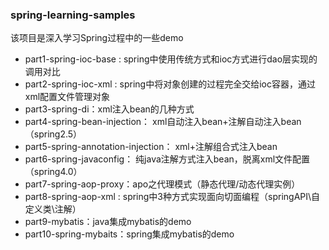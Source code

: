 ### spring-learning-samples

该项目是深入学习Spring过程中的一些demo


- part1-spring-ioc-base : spring中使用传统方式和ioc方式进行dao层实现的调用对比
- part2-spring-ioc-xml : spring中将对象创建的过程完全交给ioc容器，通过xml配置文件管理对象
- part3-spring-di：xml注入bean的几种方式
- part4-spring-bean-injection： xml自动注入bean+注解自动注入bean（spring2.5）
- part5-spring-annotation-injection： xml+注解组合式注入bean
- part6-spring-javaconfig： 纯java注解方式注入bean，脱离xml文件配置（spring4.0）
- part7-spring-aop-proxy：apo之代理模式（静态代理/动态代理实例）
- part8-spring-aop-xml : spring中3种方式实现面向切面编程（springAPI\自定义类\注解）
- part9-mybatis：java集成mybatis的demo
- part10-spring-mybaits：spring集成mybatis的demo